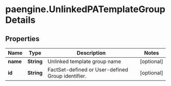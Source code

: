 # paengine.UnlinkedPATemplateGroupDetails

## Properties

Name | Type | Description | Notes
------------ | ------------- | ------------- | -------------
**name** | **String** | Unlinked template group name | [optional] 
**id** | **String** | FactSet-defined or User-defined Group identifier. | [optional] 


